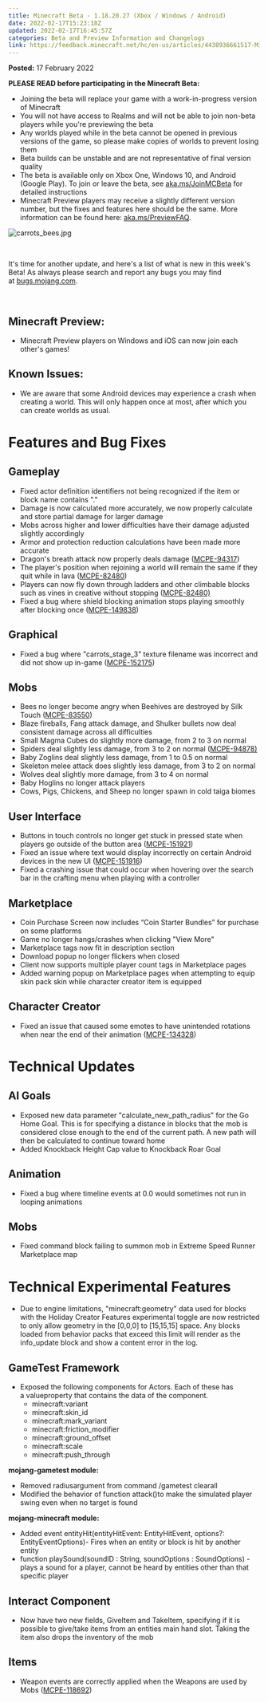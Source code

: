 ```yaml
---
title: Minecraft Beta - 1.18.20.27 (Xbox / Windows / Android)
date: 2022-02-17T15:23:18Z
updated: 2022-02-17T16:45:57Z
categories: Beta and Preview Information and Changelogs
link: https://feedback.minecraft.net/hc/en-us/articles/4438936661517-Minecraft-Beta-1-18-20-27-Xbox-Windows-Android
---
```


**Posted:** 17 February 2022

**PLEASE READ before participating in the Minecraft Beta:**

- Joining the beta will replace your game with a work-in-progress version of Minecraft
- You will not have access to Realms and will not be able to join non-beta players while you're previewing the beta
- Any worlds played while in the beta cannot be opened in previous versions of the game, so please make copies of worlds to prevent losing them
- Beta builds can be unstable and are not representative of final version quality
- The beta is available only on Xbox One, Windows 10, and Android (Google Play). To join or leave the beta, see [aka.ms/JoinMCBeta](https://aka.ms/JoinMCBeta) for detailed instructions
- Minecraft Preview players may receive a slightly different version number, but the fixes and features here should be the same. More information can be found here: [aka.ms/PreviewFAQ](http://aka.ms/PreviewFAQ).

![carrots_bees.jpg](https://feedback.minecraft.net/hc/article_attachments/4438927740429/carrots_bees.jpg)

 

It's time for another update, and here's a list of what is new in this week's Beta! As always please search and report any bugs you may find at [bugs.mojang.com](http://bugs.mojang.com/).

 

## **Minecraft Preview:**

- Minecraft Preview players on Windows and iOS can now join each other's games!

## **Known Issues:**

- We are aware that some Android devices may experience a crash when creating a world. This will only happen once at most, after which you can create worlds as usual.

# **Features and Bug Fixes**

## **Gameplay**

- Fixed actor definition identifiers not being recognized if the item or block name contains "."
- Damage is now calculated more accurately, we now properly calculate and store partial damage for larger damage
- Mobs across higher and lower difficulties have their damage adjusted slightly accordingly
- Armor and protection reduction calculations have been made more accurate
- Dragon's breath attack now properly deals damage ([MCPE-94317](https://bugs.mojang.com/browse/MCPE-94317))
- The player's position when rejoining a world will remain the same if they quit while in lava ([MCPE-82480](https://bugs.mojang.com/browse/MCPE-82480))
- Players can now fly down through ladders and other climbable blocks such as vines in creative without stopping ([MCPE-82480)](https://bugs.mojang.com/browse/MCPE-82480)
- Fixed a bug where shield blocking animation stops playing smoothly after blocking once ([MCPE-149838](https://bugs.mojang.com/browse/MCPE-149838))

## **Graphical**

- Fixed a bug where "carrots_stage_3" texture filename was incorrect and did not show up in-game ([MCPE-152175](https://bugs.mojang.com/browse/MCPE-152175))

## **Mobs**

- Bees no longer become angry when Beehives are destroyed by Silk Touch ([MCPE-83550](https://bugs.mojang.com/browse/MCPE-83550))
- Blaze fireballs, Fang attack damage, and Shulker bullets now deal consistent damage across all difficulties
- Small Magma Cubes do slightly more damage, from 2 to 3 on normal
- Spiders deal slightly less damage, from 3 to 2 on normal ([MCPE-94878)](https://bugs.mojang.com/browse/MCPE-94878)
- Baby Zoglins deal slightly less damage, from 1 to 0.5 on normal
- Skeleton melee attack does slightly less damage, from 3 to 2 on normal
- Wolves deal slightly more damage, from 3 to 4 on normal
- Baby Hoglins no longer attack players
- Cows, Pigs, Chickens, and Sheep no longer spawn in cold taiga biomes

## **User Interface**

- Buttons in touch controls no longer get stuck in pressed state when players go outside of the button area ([MCPE-151921](https://bugs.mojang.com/browse/MCPE-151921))
- Fixed an issue where text would display incorrectly on certain Android devices in the new UI ([MCPE-151916](https://bugs.mojang.com/browse/MCPE-151916))
- Fixed a crashing issue that could occur when hovering over the search bar in the crafting menu when playing with a controller

## **Marketplace**

- Coin Purchase Screen now includes “Coin Starter Bundles” for purchase on some platforms
- Game no longer hangs/crashes when clicking "View More"
- Marketplace tags now fit in description section
- Download popup no longer flickers when closed
- Client now supports multiple player count tags in Marketplace pages
- Added warning popup on Marketplace pages when attempting to equip skin pack skin while character creator item is equipped

## **Character Creator**

- Fixed an issue that caused some emotes to have unintended rotations when near the end of their animation ([MCPE-134328](https://bugs.mojang.com/browse/MCPE-134328))

# **Technical Updates**

## **AI Goals**

- Exposed new data parameter "calculate_new_path_radius" for the Go Home Goal. This is for specifying a distance in blocks that the mob is considered close enough to the end of the current path. A new path will then be calculated to continue toward home
- Added Knockback Height Cap value to Knockback Roar Goal

## **Animation**

- Fixed a bug where timeline events at 0.0 would sometimes not run in looping animations

## **Mobs**

- Fixed command block failing to summon mob in Extreme Speed Runner Marketplace map

# **Technical Experimental Features**

- Due to engine limitations, "minecraft:geometry" data used for blocks with the Holiday Creator Features experimental toggle are now restricted to only allow geometry in the \[0,0,0\] to \[15,15,15\] space. Any blocks loaded from behavior packs that exceed this limit will render as the info_update block and show a content error in the log.

##  **GameTest Framework**

- Exposed the following components for Actors. Each of these has a valueproperty that contains the data of the component.
  - minecraft:variant
  - minecraft:skin_id
  - minecraft:mark_variant
  - minecraft:friction_modifier
  - minecraft:ground_offset
  - minecraft:scale
  - minecraft:push_through

**mojang-gametest module:**

- Removed radiusargument from command /gametest clearall
- Modified the behavior of function attack()to make the simulated player swing even when no target is found

**mojang-minecraft module:**

- Added event entityHit(entityHitEvent: EntityHitEvent, options?: EntityEventOptions)- Fires when an entity or block is hit by another entity
- function playSound(soundID : String, soundOptions : SoundOptions) - plays a sound for a player, cannot be heard by entities other than that specific player  
    

## **Interact Component**

- Now have two new fields, GiveItem and TakeItem, specifying if it is possible to give/take items from an entities main hand slot. Taking the item also drops the inventory of the mob

## **Items**

- Weapon events are correctly applied when the Weapons are used by Mobs ([MCPE-118692](https://bugs.mojang.com/browse/MCPE-118692))
